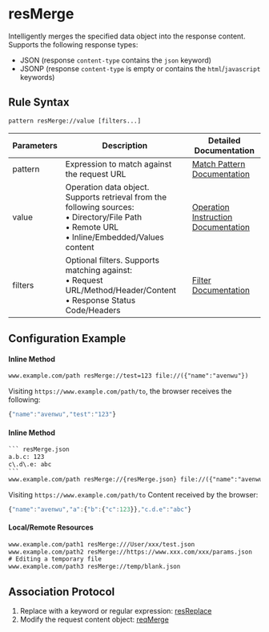 # resMerge
Intelligently merges the specified data object into the response content. Supports the following response types:
- JSON (response `content-type` contains the `json` keyword)
- JSONP (response `content-type` is empty or contains the `html`/`javascript` keywords)

## Rule Syntax
``` txt
pattern resMerge://value [filters...]
```

| Parameters | Description | Detailed Documentation |
| ------- | ------------------------------------------------------------ | ------------------------- |
| pattern | Expression to match against the request URL | [Match Pattern Documentation](./pattern) |
| value | Operation data object. Supports retrieval from the following sources:<br/>• Directory/File Path<br/>• Remote URL<br/>• Inline/Embedded/Values content | [Operation Instruction Documentation](./operation) |
| filters | Optional filters. Supports matching against:<br/>• Request URL/Method/Header/Content<br/>• Response Status Code/Headers | [Filter Documentation](./filters) |

## Configuration Example

#### Inline Method
``` txt
www.example.com/path resMerge://test=123 file://({"name":"avenwu"})
```
Visiting `https://www.example.com/path/to`, the browser receives the following:
``` js
{"name":"avenwu","test":"123"}
```

#### Inline Method
```` txt
``` resMerge.json
a.b.c: 123
c\.d\.e: abc
```
www.example.com/path resMerge://{resMerge.json} file://({"name":"avenwu"})
````
Visiting `https://www.example.com/path/to` Content received by the browser:
``` js
{"name":"avenwu","a":{"b":{"c":123}},"c.d.e":"abc"}
```

#### Local/Remote Resources
```` txt
www.example.com/path1 resMerge:///User/xxx/test.json
www.example.com/path2 resMerge://https://www.xxx.com/xxx/params.json
# Editing a temporary file
www.example.com/path3 resMerge://temp/blank.json
````

## Association Protocol
1. Replace with a keyword or regular expression: [resReplace](./reqReplace)
2. Modify the request content object: [reqMerge](./resMerge)
